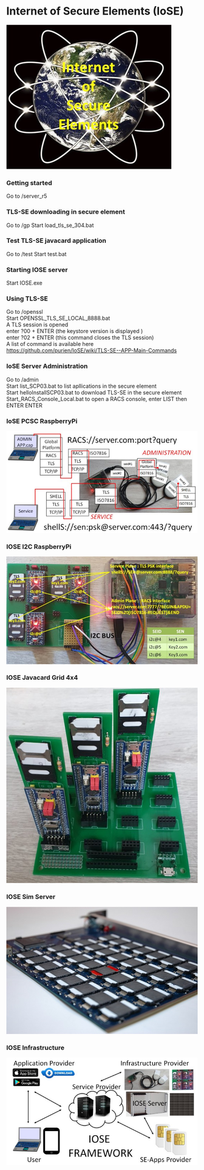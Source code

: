 # Internet of Secure Elements (IoSE)
![IOSE](https://github.com/purien/IoSE/blob/main/iose2.jpg)

### Getting started
Go to /server_r5

### TLS-SE downloading in secure element
Go to /gp
Start load_tls_se_304.bat

### Test TLS-SE javacard application
Go to /test
Start test.bat

### Starting IOSE server
Start IOSE.exe

### Using TLS-SE
Go to /openssl </br>
Start OPENSSL_TLS_SE_LOCAL_8888.bat </br>
A TLS session is opened </br>
enter ?00 + ENTER (the keystore version is displayed )</br>
enter ?02 + ENTER (this command closes the TLS session)</br>
A list of command is available here https://github.com/purien/IoSE/wiki/TLS-SE--APP-Main-Commands

### IoSE Server Administration
Go to /admin </br>
Start list_SCP03.bat to list apllications in the secure element </br>
Start helloInstallSCP03.bat to download TLS-SE in the secure element </br>
Start_RACS_Console_Local.bat to open a RACS console, enter LIST then ENTER ENTER

### IoSE PCSC RaspberryPi
![IoSE Pi](https://github.com/purien/IoSE/blob/main/iose_pi-small.jpg)

### IOSE I2C RaspberryPi
![IoSE I2C](https://github.com/purien/IoSE/blob/main/iose_i2c_b_small.jpg)

### IOSE Javacard Grid 4x4
![IOSE_I2S_STM32](https://github.com/purien/IoSE/blob/main/gridSTM32s.jpg)

### IOSE Sim Server
![IoSE SMm-Server](https://github.com/purien/IoSE/blob/main/IOSE_SIM_Server_Small.jpg)

### IOSE Infrastructure
![IoSE Infrastructure](https://github.com/purien/IoSE/blob/main/iose_arch_small.jpg)

